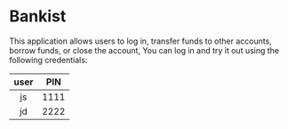 # Bankist

This application allows users to log in, transfer funds to other accounts, borrow funds, or close the account, You can log in and try it out using the following credentials:

| user | PIN |
| :---: | :---: |
| js | 1111 |
| jd | 2222 |
